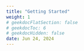 ```yaml
---
title: "Getting Started"
weight: 1
# geekdocFlatSection: false
# geekdocToc: 6
# geekdocHidden: false
date: Jun 24, 2024
---
```

